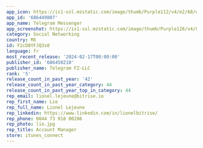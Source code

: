 ```yaml
---
app_icon: https://is1-ssl.mzstatic.com/image/thumb/Purple112/v4/e2/68/d2/e268d27f-18b0-ef9c-480a-9580ebc9a453/AppIconLLC-0-0-1x_U007emarketing-0-7-0-0-85-220.png/1024x1024bb.png
app_id: '686449807'
app_name: Telegram Messenger
app_screenshot: https://is1-ssl.mzstatic.com/image/thumb/Purple126/v4/89/12/25/89122575-b648-2491-4b4a-cafa69904165/pr_source.png/1242x2688bb.png
category: Social Networking
country: MX
id: F2cD8YFJQ3s0
language: fr
most_recent_release: '2024-02-17T00:00:00'
publisher_id: '686450210'
publisher_name: Telegram FZ-LLC
rank: '5'
release_count_in_past_year: '42'
release_count_in_past_year_category: 44
release_count_in_past_year_top_in_category: 44
rep_email: lionel.lejeune@bitrise.io
rep_first_name: Lio
rep_full_name: Lionel Lejeune
rep_linkedin: https://www.linkedin.com/in/lionelbitrise/
rep_phone: 0044 73 918 00286
rep_photo: lio.jpg
rep_title: Account Manager
store: itunes_connect
---
```

